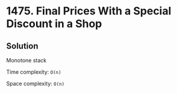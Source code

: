 # 1475. Final Prices With a Special Discount in a Shop

## Solution

Monotone stack

Time complexity: `O(n)`

Space complexity: `O(n)`
